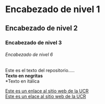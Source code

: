 # Encabezado de nivel 1  

## Encabezado de nivel 2 

### Encabezado de nivel 3

###### Encabezado de nivel 6

Este es el texto del repositorio.....  
**Texto en negritas**  
*Texto en itálica  

[Este es un enlace al sitio web de la UCR](https://www.ucr.ac.cr)  
[Este es un elace al sitio web de la UCR](https://www.google.com)
